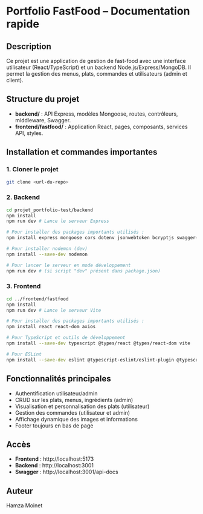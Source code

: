 
# Portfolio FastFood – Documentation rapide

## Description
Ce projet est une application de gestion de fast-food avec une interface utilisateur (React/TypeScript) et un backend Node.js/Express/MongoDB. Il permet la gestion des menus, plats, commandes et utilisateurs (admin et client).

## Structure du projet
- **backend/** : API Express, modèles Mongoose, routes, contrôleurs, middleware, Swagger.
- **frontend/fastfood/** : Application React, pages, composants, services API, styles.


## Installation et commandes importantes

### 1. Cloner le projet
```bash
git clone <url-du-repo>
```

### 2. Backend
```bash
cd projet_portfolio-test/backend
npm install
npm run dev # Lance le serveur Express

# Pour installer des packages importants utilisés :
npm install express mongoose cors dotenv jsonwebtoken bcryptjs swagger-ui-express

# Pour installer nodemon (dev)
npm install --save-dev nodemon

# Pour lancer le serveur en mode développement
npm run dev # (si script "dev" présent dans package.json)
```

### 3. Frontend
```bash
cd ../frontend/fastfood
npm install
npm run dev # Lance le serveur Vite

# Pour installer des packages importants utilisés :
npm install react react-dom axios

# Pour TypeScript et outils de développement
npm install --save-dev typescript @types/react @types/react-dom vite

# Pour ESLint
npm install --save-dev eslint @typescript-eslint/eslint-plugin @typescript-eslint/parser
```

## Fonctionnalités principales
- Authentification utilisateur/admin
- CRUD sur les plats, menus, ingrédients (admin)
- Visualisation et personnalisation des plats (utilisateur)
- Gestion des commandes (utilisateur et admin)
- Affichage dynamique des images et informations
- Footer toujours en bas de page

## Accès
- **Frontend** : http://localhost:5173
- **Backend** : http://localhost:3001
- **Swagger** : http://localhost:3001/api-docs

## Auteur
Hamza Moinet
